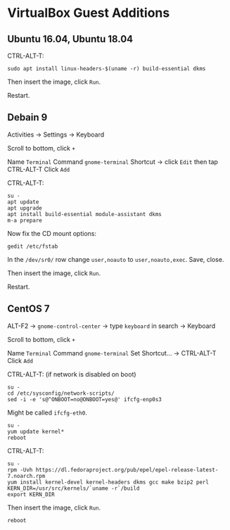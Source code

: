 # VirtualBox Guest Additions

## Ubuntu 16.04, Ubuntu 18.04

CTRL-ALT-T:
```
sudo apt install linux-headers-$(uname -r) build-essential dkms
```

Then insert the image, click `Run`.

Restart.

## Debain 9

Activities -> Settings -> Keyboard

Scroll to bottom, click `+`

Name `Terminal`
Command `gnome-terminal`
Shortcut -> click `Edit` then tap CTRL-ALT-T
Click `Add`

CTRL-ALT-T:
```
su -
apt update
apt upgrade
apt install build-essential module-assistant dkms
m-a prepare
```

Now fix the CD mount options:
```
gedit /etc/fstab
```

In the `/dev/sr0/` row change `user,noauto` to `user,noauto,exec`. Save, close.

Then insert the image, click `Run`.

Restart.

## CentOS 7

ALT-F2 -> `gnome-control-center` -> type `keyboard` in search -> Keyboard

Scroll to bottom, click `+`

Name `Terminal`
Command `gnome-terminal`
Set Shortcut... -> CTRL-ALT-T
Click `Add`

CTRL-ALT-T: (if network is disabled on boot)
```
su -
cd /etc/sysconfig/network-scripts/
sed -i -e 's@^ONBOOT=no@ONBOOT=yes@' ifcfg-enp0s3
```
Might be called `ifcfg-eth0`.

```
su -
yum update kernel*
reboot
```

CTRL-ALT-T:
```
su -
rpm -Uvh https://dl.fedoraproject.org/pub/epel/epel-release-latest-7.noarch.rpm
yum install kernel-devel kernel-headers dkms gcc make bzip2 perl
KERN_DIR=/usr/src/kernels/`uname -r`/build
export KERN_DIR
```

Then insert the image, click `Run`.

```
reboot
```

